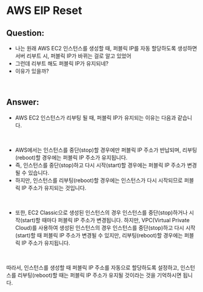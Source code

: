 # AWS EIP Reset

## Question:

- 나는 원래 AWS EC2 인스턴스를 생성할 때, 퍼블릭 IP를 자동 할당하도록 생성하면 서버 리부트 시, 퍼블릭 IP가 바뀌는 걸로 알고 있었어
- 그런데 리부트 해도 퍼블릭 IP가 유지되네? 
- 이유가 있을까?

<br>

## Answer:

- AWS EC2 인스턴스가 리부팅 될 때, 퍼블릭 IP가 유지되는 이유는 다음과 같습니다.

<br>

- AWS에서는 인스턴스를 중단(stop)할 경우에만 퍼블릭 IP 주소가 반납되며, 리부팅(reboot)할 경우에는 퍼블릭 IP 주소가 유지됩니다. 
- 즉, 인스턴스를 중단(stop)하고 다시 시작(start)할 경우에는 퍼블릭 IP 주소가 변경될 수 있습니다. 
- 하지만, 인스턴스를 리부팅(reboot)할 경우에는 인스턴스가 다시 시작되므로 퍼블릭 IP 주소가 유지되는 것입니다.

<br>

- 또한, EC2 Classic으로 생성된 인스턴스의 경우 인스턴스를 중단(stop)하거나 시작(start)할 때마다 퍼블릭 IP 주소가 변경됩니다. 하지만, VPC(Virtual Private Cloud)를 사용하여 생성된 인스턴스의 경우 인스턴스를 중단(stop)하고 다시 시작(start)할 때 퍼블릭 IP 주소가 변경될 수 있지만, 리부팅(reboot)할 경우에는 퍼블릭 IP 주소가 유지됩니다.

<br>

따라서, 인스턴스를 생성할 때 퍼블릭 IP 주소를 자동으로 할당하도록 설정하고, 인스턴스를 리부팅(reboot)할 때는 퍼블릭 IP 주소가 유지될 것이라는 것을 기억하시면 됩니다.

<br>